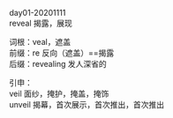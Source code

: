 day01-20201111  
reveal  揭露，展现  

词根：veal，遮盖  
前缀：re 反向（遮盖）==揭露  
后缀：revealing  发人深省的

引申：  
veil 面纱，掩护，掩盖，掩饰  
unveil 揭幕，首次展示，首次推出，首次推出  
